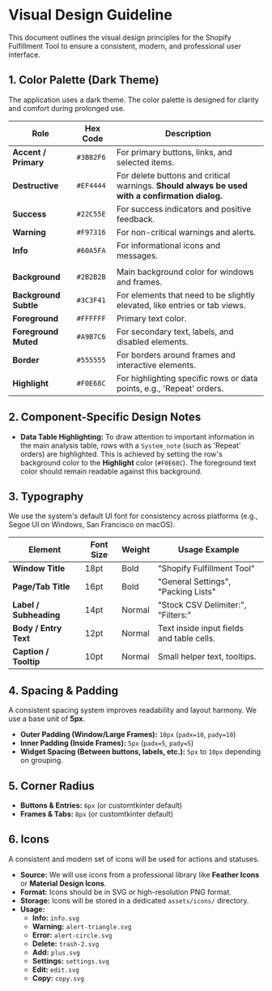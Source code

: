 # Visual Design Guideline

This document outlines the visual design principles for the Shopify Fulfillment Tool to ensure a consistent, modern, and professional user interface.

## 1. Color Palette (Dark Theme)

The application uses a dark theme. The color palette is designed for clarity and comfort during prolonged use.

| Role                  | Hex Code  | Description                                           |
| --------------------- | --------- | ----------------------------------------------------- |
| **Accent / Primary**  | `#3B82F6` | For primary buttons, links, and selected items.       |
| **Destructive**       | `#EF4444` | For delete buttons and critical warnings. **Should always be used with a confirmation dialog.** |
| **Success**           | `#22C55E` | For success indicators and positive feedback.         |
| **Warning**           | `#F97316` | For non-critical warnings and alerts.                 |
| **Info**              | `#60A5FA` | For informational icons and messages.                 |
|                       |           |                                                       |
| **Background**        | `#2B2B2B` | Main background color for windows and frames.         |
| **Background Subtle** | `#3C3F41` | For elements that need to be slightly elevated, like entries or tab views. |
| **Foreground**        | `#FFFFFF` | Primary text color.                                   |
| **Foreground Muted**  | `#A9B7C6` | For secondary text, labels, and disabled elements.    |
| **Border**            | `#555555` | For borders around frames and interactive elements.   |
| **Highlight**         | `#F0E68C` | For highlighting specific rows or data points, e.g., 'Repeat' orders. |


## 2. Component-Specific Design Notes

- **Data Table Highlighting:** To draw attention to important information in the main analysis table, rows with a `System_note` (such as 'Repeat' orders) are highlighted. This is achieved by setting the row's background color to the **Highlight** color (`#F0E68C`). The foreground text color should remain readable against this background.

## 3. Typography

We use the system's default UI font for consistency across platforms (e.g., Segoe UI on Windows, San Francisco on macOS).

| Element               | Font Size | Weight | Usage Example                               |
| --------------------- | --------- | ------ | ------------------------------------------- |
| **Window Title**      | 18pt      | Bold   | "Shopify Fulfillment Tool"                  |
| **Page/Tab Title**    | 16pt      | Bold   | "General Settings", "Packing Lists"         |
| **Label / Subheading**| 14pt      | Normal | "Stock CSV Delimiter:", "Filters:"           |
| **Body / Entry Text** | 12pt      | Normal | Text inside input fields and table cells.   |
| **Caption / Tooltip** | 10pt      | Normal | Small helper text, tooltips.                |

## 4. Spacing & Padding

A consistent spacing system improves readability and layout harmony. We use a base unit of **5px**.

- **Outer Padding (Window/Large Frames):** `10px` (`padx=10`, `pady=10`)
- **Inner Padding (Inside Frames):** `5px` (`padx=5`, `pady=5`)
- **Widget Spacing (Between buttons, labels, etc.):** `5px` to `10px` depending on grouping.

## 5. Corner Radius

- **Buttons & Entries:** `6px` (or customtkinter default)
- **Frames & Tabs:** `8px` (or customtkinter default)

## 6. Icons

A consistent and modern set of icons will be used for actions and statuses.
- **Source:** We will use icons from a professional library like **Feather Icons** or **Material Design Icons**.
- **Format:** Icons should be in SVG or high-resolution PNG format.
- **Storage:** Icons will be stored in a dedicated `assets/icons/` directory.
- **Usage:**
  - **Info:** `info.svg`
  - **Warning:** `alert-triangle.svg`
  - **Error:** `alert-circle.svg`
  - **Delete:** `trash-2.svg`
  - **Add:** `plus.svg`
  - **Settings:** `settings.svg`
  - **Edit:** `edit.svg`
  - **Copy:** `copy.svg`
